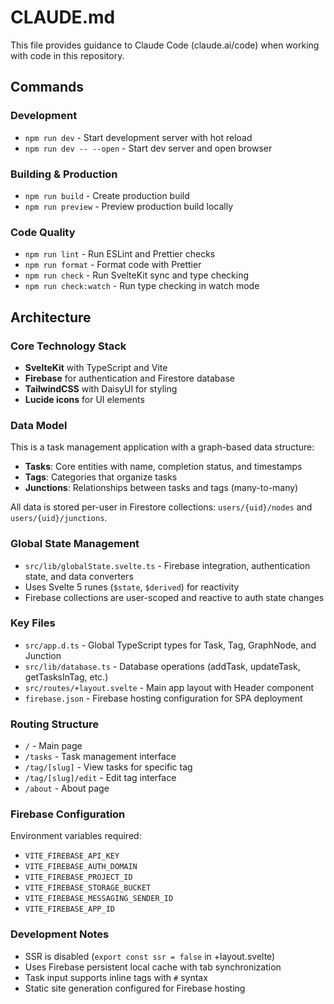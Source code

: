# CLAUDE.md

This file provides guidance to Claude Code (claude.ai/code) when working with code in this repository.

## Commands

### Development
- `npm run dev` - Start development server with hot reload
- `npm run dev -- --open` - Start dev server and open browser

### Building & Production
- `npm run build` - Create production build
- `npm run preview` - Preview production build locally

### Code Quality
- `npm run lint` - Run ESLint and Prettier checks
- `npm run format` - Format code with Prettier
- `npm run check` - Run SvelteKit sync and type checking
- `npm run check:watch` - Run type checking in watch mode

## Architecture

### Core Technology Stack
- **SvelteKit** with TypeScript and Vite
- **Firebase** for authentication and Firestore database
- **TailwindCSS** with DaisyUI for styling
- **Lucide icons** for UI elements

### Data Model
This is a task management application with a graph-based data structure:

- **Tasks**: Core entities with name, completion status, and timestamps
- **Tags**: Categories that organize tasks
- **Junctions**: Relationships between tasks and tags (many-to-many)

All data is stored per-user in Firestore collections: `users/{uid}/nodes` and `users/{uid}/junctions`.

### Global State Management
- `src/lib/globalState.svelte.ts` - Firebase integration, authentication state, and data converters
- Uses Svelte 5 runes (`$state`, `$derived`) for reactivity
- Firebase collections are user-scoped and reactive to auth state changes

### Key Files
- `src/app.d.ts` - Global TypeScript types for Task, Tag, GraphNode, and Junction
- `src/lib/database.ts` - Database operations (addTask, updateTask, getTasksInTag, etc.)
- `src/routes/+layout.svelte` - Main app layout with Header component
- `firebase.json` - Firebase hosting configuration for SPA deployment

### Routing Structure
- `/` - Main page
- `/tasks` - Task management interface  
- `/tag/[slug]` - View tasks for specific tag
- `/tag/[slug]/edit` - Edit tag interface
- `/about` - About page

### Firebase Configuration
Environment variables required:
- `VITE_FIREBASE_API_KEY`
- `VITE_FIREBASE_AUTH_DOMAIN`
- `VITE_FIREBASE_PROJECT_ID`
- `VITE_FIREBASE_STORAGE_BUCKET`
- `VITE_FIREBASE_MESSAGING_SENDER_ID`
- `VITE_FIREBASE_APP_ID`

### Development Notes
- SSR is disabled (`export const ssr = false` in +layout.svelte)
- Uses Firebase persistent local cache with tab synchronization
- Task input supports inline tags with `#` syntax
- Static site generation configured for Firebase hosting